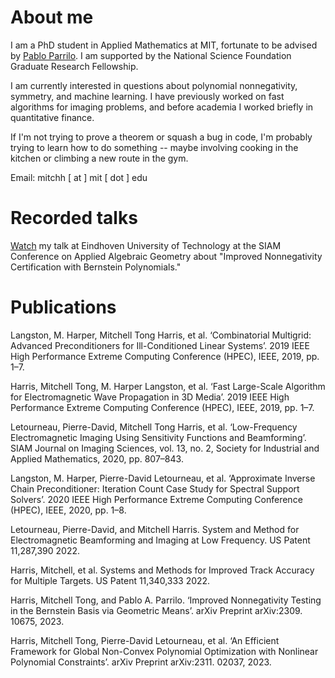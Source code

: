 # About me

I am a PhD student in Applied Mathematics at MIT, fortunate to be advised by [Pablo Parrilo](https://www.mit.edu/~parrilo/). I am supported by the National Science Foundation Graduate Research Fellowship.

I am currently interested in questions about polynomial nonnegativity, symmetry, and machine learning. I have previously worked on fast algorithms for imaging problems, and before academia I worked briefly in quantitative finance.

If I'm not trying to prove a theorem or squash a bug in code, I'm probably trying to learn how to do something -- maybe involving cooking in the kitchen or climbing a new route in the gym.

Email: mitchh [ at ] mit [ dot ] edu

# Recorded talks
[Watch](https://youtu.be/kQIX0S8cPig) my talk at Eindhoven University of Technology at the SIAM Conference on Applied Algebraic Geometry about 
"Improved Nonnegativity Certification with Bernstein Polynomials."

# Publications

Langston, M. Harper, Mitchell Tong Harris, et al. ‘Combinatorial Multigrid: Advanced Preconditioners for Ill-Conditioned Linear Systems’. 2019 IEEE High Performance Extreme Computing Conference (HPEC), IEEE, 2019, pp. 1–7.

Harris, Mitchell Tong, M. Harper Langston, et al. ‘Fast Large-Scale Algorithm for Electromagnetic Wave Propagation in 3D Media’. 2019 IEEE High Performance Extreme Computing Conference (HPEC), IEEE, 2019, pp. 1–7.

Letourneau, Pierre-David, Mitchell Tong Harris, et al. ‘Low-Frequency Electromagnetic Imaging Using Sensitivity Functions and Beamforming’. SIAM Journal on Imaging Sciences, vol. 13, no. 2, Society for Industrial and Applied Mathematics, 2020, pp. 807–843.

Langston, M. Harper, Pierre-David Letourneau, et al. ‘Approximate Inverse Chain Preconditioner: Iteration Count Case Study for Spectral Support Solvers’. 2020 IEEE High Performance Extreme Computing Conference (HPEC), IEEE, 2020, pp. 1–8.

Letourneau, Pierre-David, and Mitchell Harris. System and Method for Electromagnetic Beamforming and Imaging at Low Frequency. US Patent 11,287,390 2022.

Harris, Mitchell, et al. Systems and Methods for Improved Track Accuracy for Multiple Targets. US Patent 11,340,333 2022.

Harris, Mitchell Tong, and Pablo A. Parrilo. ‘Improved Nonnegativity Testing in the Bernstein Basis via Geometric Means’. arXiv Preprint arXiv:2309. 10675, 2023.

Harris, Mitchell Tong, Pierre-David Letourneau, et al. ‘An Efficient Framework for Global Non-Convex Polynomial Optimization with Nonlinear Polynomial Constraints’. arXiv Preprint arXiv:2311. 02037, 2023.

